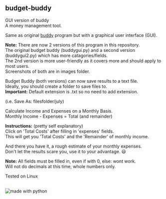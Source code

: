 ## budget-buddy
GUI version of buddy    
A money management tool.  

Same as original [buddy](https://github.com/linuxlawson/buddy) program but with a graphical user interface (GUI).  

**Note:** There are now 2 versions of this program in this repository.   
The original budget buddy (buddygui.py) and a second version (buddygui2.py) which has more catagories/fields.  
The 2nd version is more user-friendly as it covers more and should apply to most users.  
Screenshots of both are in images folder.  

Budget Buddy (both versions) can now save results to a text file.  
Ideally, you should create a folder to save files to.  
**Important:** Default extension is .txt so no need to add extension.  

(i.e. Save As: filesfolder/july)

Calculate Income and Expenses on a Monthly Basis.  
Monthly Income - Expenses = Total (and remainder)  

**Instructions:** (pretty self explanatory)  
Click on 'Total Costs' after filling in 'expenses' fields.  
This will get you 'Total Costs' and the 'Remainder' of monthly income.

And there you have it, a rough estimate of your monthly expenses.  
Don't let the results scare you, use it to your advantage. :smiley:

**Note:** All fields must be filled in, even if with 0, else: wont work.  
Will not do decimals at this time, whole numbers only.  




Tested on Linux

<br>

<img src="https://img.shields.io/badge/made%20with-python-blue.svg?style=flat-square" alt="made with python">
  
    


